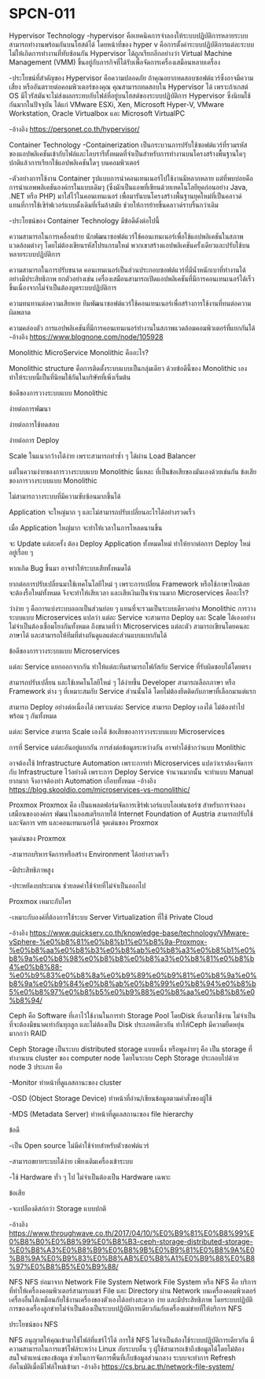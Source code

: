 # SPCN-011
Hypervisor Technology
-hypervisor คือเทคนิคการจำลองให้ระบบปฏิบัติการหลายระบบสามารถทำงานพร้อมกันบนโฮสต์ได้ โดยหน้าที่ของ hyper v คือการตั้งค่าระบบปฏิบัติการแต่ละระบบไม่ให้เกิดการทำงานที่ทับซ้อนกัน Hypervisor ได้ถูกเรียกอีกอย่างว่า Virtual Machine Management (VMM) ขึ้นอยู่กับภารกิจที่ได้รับเพื่อจัดการเครื่องเสมือนหลายเครื่อง

-ประโยชน์ที่สำคัญของ Hypervisor คือความปลอดภัย ถ้าคุณอยากทดสอบซอฟต์แวร์ซึ่งอาจมีความเสี่ยง หรืออันตรายต่อคอมพิวเตอร์ของคุณ คุณสามารถทดสอบใน Hypervisor ได้ เพราะถ้าเกสต์ OS มีไวรัสมันจะไม่ส่งผลกระทบกับไฟล์ที่อยู่บนโฮสต์ของระบบปฏิบัติการ Hypervisor ซึ่งนิยมใช้กันมากในปัจจุบัน ได้แก่ VMware ESXi, Xen, Microsoft Hyper-V, VMware Workstation, Oracle Virtualbox และ Microsoft VirtualPC

-อ้างอิง https://personet.co.th/hypervisor/

Container Technology
-Containerization เป็นกระบวนการปรับใช้ซอฟต์แวร์ที่รวมรหัสของแอปพลิเคชันเข้ากับไฟล์และไลบรารีทั้งหมดที่จำเป็นสำหรับการทำงานบนโครงสร้างพื้นฐานใดๆ ปกติแล้วการเรียกใช้แอปพลิเคชันใดๆ บนคอมพิวเตอร์

-ตัวอย่างการใช้งาน Container รูปแบบการนำคอนเทนเนอร์ไปใช้งานมีหลากหลาย แต่ที่พบบ่อยคือการนำแอพพลิเคชันองค์กรในแบบเดิมๆ (ซึ่งมักเป็นแอพที่เขียนด้วยเทคโนโลยียุคก่อนอย่าง Java, .NET หรือ PHP) มาใส่ไว้ในคอนเทนเนอร์ เพื่อมารันบนโครงสร้างพื้นฐานยุคใหม่ที่เป็นคลาวด์ แทนที่การใช้เซิร์ฟเวอร์แบบดั้งเดิมที่เริ่มล้าสมัย ช่วยให้การย้ายขึ้นคลาวด์ราบรื่นกว่าเดิม

-ประโยชน์ของ Container Technology มีข้อดีดังต่อไปนี้

ความสามารถในการเคลื่อนย้าย นักพัฒนาซอฟต์แวร์ใช้คอนเทนเนอร์เพื่อใช้แอปพลิเคชันในสภาพแวดล้อมต่างๆ โดยไม่ต้องเขียนรหัสโปรแกรมใหม่ พวกเขาสร้างแอปพลิเคชันครั้งเดียวและปรับใช้บนหลายระบบปฏิบัติการ

ความสามารถในการปรับขนาด คอนเทนเนอร์เป็นส่วนประกอบซอฟต์แวร์ที่มีน้ำหนักเบาที่ทำงานได้อย่างมีประสิทธิภาพ ยกตัวอย่างเช่น 
เครื่องเสมือนสามารถเปิดแอปพลิเคชันที่มีการคอนเทนเนอร์ได้เร็วขึ้นเนื่องจากไม่จำเป็นต้องบูตระบบปฏิบัติการ
 
ความทนทานต่อความเสียหาย ทีมพัฒนาซอฟต์แวร์ใช้คอนเทนเนอร์เพื่อสร้างการใช้งานที่ทนต่อความผิดพลาด

ความคล่องตัว การแอปพลิเคชันที่มีการคอนเทนเนอร์ทำงานในสภาพแวดล้อมคอมพิวเตอร์ที่แยกกันได้
-อ้างอิง https://www.blognone.com/node/105928

Monolithic MicroService
Monolithic คืออะไร?

Monolithic structure คือการติดตั้งระบบแบบเป็นกลุ่มเดียว ด้วยข้อดีนี้ของ Monolithic เอง ทำให้ระบบนี้เป็นที่นิยมใช้กันในบริษัทที่เพิ่งเริ่มต้น

ข้อดีของการวางระบบแบบ Monolithic

ง่ายต่อการพัฒนา

ง่ายต่อการใช้ทดสอบ

ง่ายต่อการ Deploy

Scale ในแนวกว้างได้ง่าย เพราะสามารถทำซ้ำ ๆ ได้ผ่าน Load Balancer

แต่ในความง่ายของการวางระบบแบบ Monolithic นี่แหละ ที่เป็นข้อเสียของมันเองด้วยเช่นกัน
ข้อเสียของการวางระบบแบบ Monolithic

ไม่สามารถวางระบบที่มีความซับซ้อนมากขึ้นได้

Application จะใหญ่มาก ๆ และไม่สามารถปรับเปลี่ยนอะไรได้อย่างรวดเร็ว

เมื่อ Application ใหญ่มาก จะทำให้เวลาในการโหลดนานขึ้น

จะ Update แต่ละครั้ง ต้อง Deploy Application ทั้งหมดใหม่ ทำให้ยากต่อการ Deploy ใหม่อยู่เรื่อย ๆ

หากเกิด Bug ขึ้นมา อาจทำให้ระบบเสียทั้งหมดได้ 

ยากต่อการปรับเปลี่ยนมาใช้เทคโนโลยีใหม่ ๆ เพราะการเปลี่ยน Framework หรือใช้ภาษาใหม่เลย จะต้องรื้อใหม่ทั้งหมด จึงจะทำให้เสียเวลา และเสียเงินเป็นจำนวนมาก
Microservices คืออะไร?

ว่าง่าย ๆ คือการแบ่งระบบออกเป็นส่วนย่อย ๆ แทนที่จะรวมเป็นระบบเดียวอย่าง Monolithic การวางระบบแบบ Microservices แปลว่า แต่ละ Service จะสามารถ Deploy และ Scale ได้เองอย่างไม่จำเป็นต้องเชื่อมโยงกันทั้งหมด ถึงขนาดที่ว่า Microservices แต่ละตัว สามารถเขียนโดยคนละภาษาได้ และสามารถให้ทีมที่ต่างกันดูแลแต่ละส่วนแบบแยกกันได้

ข้อดีของการวางระบบแบบ Microservices

แต่ละ Service แยกออกจากกัน ทำให้แต่ละทีมสามารถโฟกัสกับ Service ที่รับผิดชอบได้โดยตรง

สามารถปรับเปลี่ยน และใช้เทคโนโลยีใหม่ ๆ ได้ง่ายขึ้น Developer สามารถเลือกภาษา หรือ Framework ต่าง ๆ 
ที่เหมาะสมกับ Service ส่วนนั้นได้ โดยไม่ต้องยึดติดกับภาษาที่เลือกมาแต่แรก

สามารถ Deploy อย่างต่อเนื่องได้ เพราะแต่ละ Service สามารถ Deploy เองได้ ไม่ต้องทำไปพร้อม ๆ กันทั้งหมด

แต่ละ Service สามารถ Scale เองได้
ข้อเสียของการวางระบบแบบ Microservices

การที่ Service แต่ละอันอยู่แยกกัน การส่งต่อข้อมูลระหว่างกัน อาจทำได้ช้ากว่าแบบ Monlithic

อาจต้องใช้ Infrastructure Automation เพราะการทำ Microservices แปลว่าเราต้องจัดการกับ Infrastructure ไว้อย่างดี 
เพราะการ Deploy Service จำนวนมากนั้น จะทำแบบ Manual ยากมาก จึงอาจต้องทำ Automation เกือบทั้งหมด
-อ้างอิง https://blog.skooldio.com/microservices-vs-monolithic/

Proxmox
Proxmox คือ เป็นแพลตฟอร์มจัดการเซิร์ฟเวอร์แบบโอเพ่นซอร์ซ สำหรับการจำลองเสมือนขององค์กร พัฒนาในออสเตรียภายใต้ Internet Foundation of Austria สามารถปรับใช้และจัดการ vm และคอนเทนเนอร์ได้ จุดเด่นของ Proxmox

จุดเด่นของ Proxmox

-สามารถบริหารจัดการหรือสร้าง Environment ได้อย่างรวดเร็ว

-มีประสิทธิภาพสูง

-ประหยัดงบประมาณ ช่วยลดค่าใช้จ่ายที่ไม่จำเป็นออกไป

Proxmox เหมาะกับใคร

-เหมาะกับองค์ที่ต้องการใช้ระบบ Server Virtualization ที่ใช้ Private Cloud

-อ้างอิง https://www.quickserv.co.th/knowledge-base/technology/VMware-vSphere-%e0%b8%81%e0%b8%b1%e0%b8%9a-Proxmox-%e0%b8%aa%e0%b8%b3%e0%b8%ab%e0%b8%a3%e0%b8%b1%e0%b8%9a%e0%b8%98%e0%b8%b8%e0%b8%a3%e0%b8%81%e0%b8%b4%e0%b8%88-%e0%b9%83%e0%b8%8a%e0%b9%89%e0%b9%81%e0%b8%9a%e0%b8%9a%e0%b9%84%e0%b8%ab%e0%b8%99%e0%b8%94%e0%b8%b5%e0%b8%97%e0%b8%b5%e0%b9%88%e0%b8%aa%e0%b8%b8%e0%b8%94/

Ceph
คือ Software ที่เอาไว้ใช้งานในการทำ Storage Pool โดยDisk ที่เอามาใช้งาน ไม่จำเป็นที่จะต้องมีขนาดเท่ากันทุกลูก และไม่ต้องเป็น Disk ประเภทเดียวกัน ทำให้Ceph มีความยืดหยุ่นมากกว่า RAID

Ceph Storage เป็นระบบ distributed storage แบบหนึ่ง หรือพูดง่ายๆ คือ เป็น storage ที่ทำงานบน cluster ของ computer node โดยในระบบ Ceph Storage ประกอบไปด้วย node 3 ประเภท คือ

-Monitor ทำหน้าที่ดูแลสถานะของ cluster

-OSD (Object Storage Device) ทำหน้าที่อ่าน/เขียนข้อมูลตามคำสั่งของผู้ใช้

-MDS (Metadata Server) ทำหน้าที่ดูแลสถานะของ file hierarchy

ข้อดี

-เป็น Open source ไม่มีค่าใช้จ่ายสำหรับตัวซอฟต์แวร์

-สามารถขยายระบบได้ง่าย เพียงเติมเครื่องเข้าระบบ

-ใช้ Hardware ทั่ว ๆ ไป ไม่จำเป็นต้องเป็น Hardware เฉพาะ

ข้อเสีย

-จะเปลืองดิสก์กว่า Storage แบบปกติ

-อ้างอิง https://www.throughwave.co.th/2017/04/10/%E0%B9%81%E0%B8%99%E0%B8%B0%E0%B8%99%E0%B8%B3-ceph-storage-distributed-storage-%E0%B8%A3%E0%B8%B9%E0%B8%9B%E0%B9%81%E0%B8%9A%E0%B8%9A%E0%B9%83%E0%B8%AB%E0%B8%A1%E0%B9%88%E0%B8%97%E0%B8%B5%E0%B9%88/

NFS
NFS ย่อมาจาก Network File System Network File System หรือ NFS คือ บริการที่ทำให้เครื่องคอมพิวเตอร์สามารถแชร์ File และ Directory ผ่าน Network บนเครื่องคอมพิวเตอร์เครื่องอื่นได้เหมือนกับใช้งานเครื่องของตัวเองได้อย่างสะดวก ง่าย และมีประสิทธิภาพ โดยระบบปฏิบัติการของเครื่องลูกข่ายไม่จำเป็นต้องเป็นระบบปฏิบัติการเดียวกันกับเครื่องแม่ข่ายที่ให้บริการ NFS

ประโยชน์ของ NFS

NFS อนุญาตให้คุณเข้ามาใช้ไฟล์ที่แชร์ไว้ได้
การใช้ NFS ไม่จำเป็นต้องใช้ระบบปฏิบัติการเดียวกัน
มีความสามารถในการแชร์ไฟล์ระหว่าง Linux กับระบบอื่น ๆ
ผู้ใช้สามารถเข้าถึงข้อมูลได้โดยไม่ต้องสนใจตำแหน่งของข้อมูล
ช่วยในการจัดการพื้นที่เก็บข้อมูลส่วนกลาง
ระบบจะทำการ Refresh อัตโนมัติเมื่อมีไฟล์ใหม่เข้ามา
-อ้างอิง https://cs.bru.ac.th/network-file-system/
